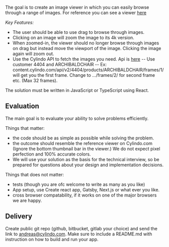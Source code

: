The goal is to create an image viewer in which you can easily browse through a range of images.
For reference you can see a viewer [here](https://www.cylindo.com/solutions/360-product-viewer/)

_Key Features:_

- The user should be able to use drag to browse through images.
- Clicking on an image will zoom the image to its 4k version.
- When zoomed-in, the viewer should no longer browse through images on drag but instead move the viewport of the image. Clicking the image again will zoom out.
- Use the Cylindo API to fetch the images you need. Api is [here](https://learn.cylindo.com/hc/en-us/articles/360005334798-API)
  -- Use customer 4404 and ARCHIBALDCHAIR
  -- Ex: content.cylindo.com/api/v2/4404/products/ARCHIBALDCHAIR/frames/1/ will get you the first frame. Change to …/frames/2/ for second frame etc. (Max 32 frames).

The solution must be written in JavaScript or TypeScript using React.

## Evaluation

The main goal is to evaluate your ability to solve problems efficiently.

Things that matter:

- the code should be as simple as possible while solving the problem.
- the outcome should resemble the reference viewer on Cylindo.com (Ignore the bottom thumbnail bar in the viewer.) We do not expect pixel perfection and 100% accurate colors.
- We will use your solution as the basis for the technical interview, so be prepared for questions about your design and implementation decisions.

Things that does not matter:

- tests (though you are ofc welcome to write as many as you like)
- App setup, use Create react app, Gatsby, Next.js or what ever you like.
- cross browser compatability, if it works on one of the major browsers we are happy.

## Delivery

Create public git repo (github, bitbucket, gitlab your choice) and send the link to andreas@cylindo.com. Make sure to include a README.md with instruction on how to build and run your app.
